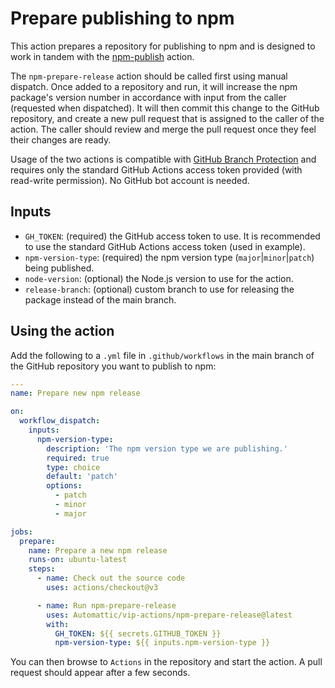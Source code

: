 # Prepare publishing to npm

This action prepares a repository for publishing to npm and is designed to work in tandem with the [npm-publish](../npm-publish/README.md) action.

The `npm-prepare-release` action should be called first using manual dispatch. Once added to a repository and run, it will increase the npm package's version number in accordance with input from the caller (requested when dispatched). It will then commit this change to the GitHub repository, and create a new pull request that is assigned to the caller of the action. The caller should review and merge the pull request once they feel their changes are ready.

Usage of the two actions is compatible with [GitHub Branch Protection](https://docs.github.com/en/repositories/configuring-branches-and-merges-in-your-repository/managing-protected-branches/about-protected-branches) and requires only the standard GitHub Actions access token provided (with read-write permission). No GitHub bot account is needed.

## Inputs

* `GH_TOKEN`: (required) the GitHub access token to use. It is recommended to use the standard GitHub Actions access token (used in example).
* `npm-version-type`: (required) the npm version type (`major`|`minor`|`patch`) being published.
* `node-version`: (optional) the Node.js version to use for the action.
* `release-branch`: (optional) custom branch to use for releasing the package instead of the main branch. 

## Using the action

Add the following to a `.yml` file in `.github/workflows` in the main branch of the GitHub repository you want to publish to npm:

```yaml
---
name: Prepare new npm release

on:
  workflow_dispatch:
    inputs:
      npm-version-type:
        description: 'The npm version type we are publishing.'
        required: true
        type: choice
        default: 'patch'
        options:
          - patch
          - minor
          - major

jobs:
  prepare:
    name: Prepare a new npm release
    runs-on: ubuntu-latest
    steps:    
      - name: Check out the source code
        uses: actions/checkout@v3

      - name: Run npm-prepare-release
        uses: Automattic/vip-actions/npm-prepare-release@latest
        with:
          GH_TOKEN: ${{ secrets.GITHUB_TOKEN }}
          npm-version-type: ${{ inputs.npm-version-type }}
```

You can then browse to `Actions` in the repository and start the action. A pull request should appear after a few seconds.


